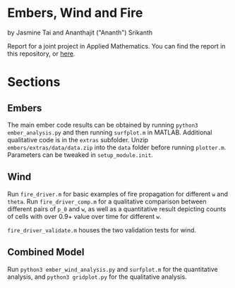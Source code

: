 # Embers, Wind and Fire
by Jasmine Tai and Ananthajit ("Ananth") Srikanth

Report for a joint project in Applied Mathematics. You can find the report in this repository, or [here](https://drive.google.com/file/d/13_ZaqgONs5WBLl_1vnZ-ieGU_eXFDKRk/view?usp=drive_link).

# Sections

## Embers

The main ember code results can be obtained by running `python3 ember_analysis.py` and then running `surfplot.m` in MATLAB.
Additional qualitative code is in the `extras` subfolder. Unzip `embers/extras/data/data.zip` into the `data` folder before running `plotter.m`.
Parameters can be tweaked in `setup_module.init`.

## Wind 
Run `fire_driver.m` for basic examples of fire propagation for different `w` and `theta`. Run `fire_driver_comp.m` for a qualitative comparison between different pairs of `p_0` and `w`, as well as a quantitative result depicting counts of cells with over 0.9+ value over time for different `w`.

`fire_driver_validate.m` houses the two validation tests for wind.

## Combined Model

Run `python3 ember_wind_analysis.py` and `surfplot.m` for the quantitative analysis, and `python3 gridplot.py` for the qualitative analysis.